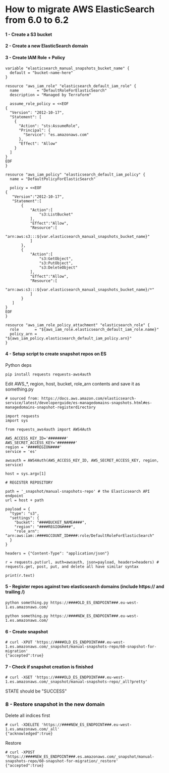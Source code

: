 # How to migrate AWS ElasticSearch from 6.0 to 6.2

#### 1 - Create a S3 bucket

#### 2 - Create a new ElasticSearch domain

#### 3 - Create IAM Role + Policy

```
variable "elasticsearch_manual_snapshots_bucket_name" {
  default = "bucket-name-here"
}

resource "aws_iam_role" "elasticsearch_default_iam_role" {
  name        = "DefaultRoleForElasticSearch"
  description = "Managed by Terraform"

  assume_role_policy = <<EOF
{
  "Version": "2012-10-17",
  "Statement": [
    {
      "Action": "sts:AssumeRole",
      "Principal": {
        "Service": "es.amazonaws.com"
      },
      "Effect": "Allow"
    }
  ]
}
EOF
}

resource "aws_iam_policy" "elasticsearch_default_iam_policy" {
  name = "DefaultPolicyForElasticSearch"

  policy = <<EOF
{
   "Version":"2012-10-17",
   "Statement":[
       {
           "Action":[
               "s3:ListBucket"
           ],
           "Effect":"Allow",
           "Resource":[
               "arn:aws:s3:::${var.elasticsearch_manual_snapshots_bucket_name}"
           ]
       },
       {
           "Action":[
               "s3:GetObject",
               "s3:PutObject",
               "s3:DeleteObject"
           ],
           "Effect":"Allow",
           "Resource":[
               "arn:aws:s3:::${var.elasticsearch_manual_snapshots_bucket_name}/*"
           ]
       }
   ]
}
EOF
}

resource "aws_iam_role_policy_attachment" "elasticsearch_role" {
  role       = "${aws_iam_role.elasticsearch_default_iam_role.name}"
  policy_arn = "${aws_iam_policy.elasticsearch_default_iam_policy.arn}"
}
```

#### 4 - Setup script to create snapshot repos on ES 

Python deps

```
pip install requests requests-aws4auth 
```

Edit AWS_*, region, host, bucket, role_arn contents and save it as something.py
```
# sourced from: https://docs.aws.amazon.com/elasticsearch-service/latest/developerguide/es-managedomains-snapshots.html#es-managedomains-snapshot-registerdirectory

import requests
import sys

from requests_aws4auth import AWS4Auth

AWS_ACCESS_KEY_ID='########'
AWS_SECRET_ACCESS_KEY='########'
region = '####REGION####'
service = 'es'

awsauth = AWS4Auth(AWS_ACCESS_KEY_ID, AWS_SECRET_ACCESS_KEY, region, service)

host = sys.argv[1]

# REGISTER REPOSITORY

path = '_snapshot/manual-snapshots-repo' # the Elasticsearch API endpoint
url = host + path

payload = {
  "type": "s3",
  "settings": {
    "bucket": "####BUCKET_NAME####",
    "region": "####REGION####",
    "role_arn": "arn:aws:iam::####ACCOUNT_ID####:role/DefaultRoleForElasticSearch"
  }
}

headers = {"Content-Type": "application/json"}

r = requests.put(url, auth=awsauth, json=payload, headers=headers) # requests.get, post, put, and delete all have similar syntax

print(r.text)
```

#### 5 - Register repos against two elasticsearch domains (include https:// and trailing /)

```
python something.py https://####OLD_ES_ENDPOINT###.eu-west-1.es.amazonaws.com/
```

```
python something.py https://####NEW_ES_ENDPOINT###.eu-west-1.es.amazonaws.com/
```
#### 6 - Create snapshot

```
# curl -XPUT 'https://####OLD_ES_ENDPOINT###.eu-west-1.es.amazonaws.com/_snapshot/manual-snapshots-repo/60-snapshot-for-migration'
{"accepted":true}
```

#### 7 - Check if snapshot creation is finished

```
# curl -XGET 'https://####OLD_ES_ENDPOINT###.eu-west-1.es.amazonaws.com/_snapshot/manual-snapshots-repo/_all?pretty'
```

STATE should be "SUCCESS"

### 8 - Restore snapshot in the new domain

Delete all indices first
```
# curl -XDELETE 'https://####NEW_ES_ENDPOINT###.eu-west-1.es.amazonaws.com/_all'
{"acknowledged":true}
```

Restore
```
# curl -XPOST 'https://####NEW_ES_ENDPOINT###.es.amazonaws.com/_snapshot/manual-snapshots-repo/60-snapshot-for-migration/_restore'
{"accepted":true}
```

